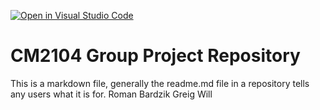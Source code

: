 [![Open in Visual Studio Code](https://classroom.github.com/assets/open-in-vscode-c66648af7eb3fe8bc4f294546bfd86ef473780cde1dea487d3c4ff354943c9ae.svg)](https://classroom.github.com/online_ide?assignment_repo_id=8802115&assignment_repo_type=AssignmentRepo)
# CM2104 Group Project Repository
This is a markdown file, generally the readme.md file in a repository tells any users what it is for. 
Roman Bardzik
Greig Will
